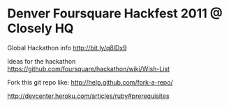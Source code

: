 
Denver Foursquare Hackfest 2011 @ Closely HQ
============================================

Global Hackathon info http://bit.ly/q8lDx9

Ideas for the hackathon https://github.com/foursquare/hackathon/wiki/Wish-List

Fork this git repo like: http://help.github.com/fork-a-repo/


http://devcenter.heroku.com/articles/ruby#prerequisites
